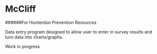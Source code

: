 # McCliff
######For Hunterdon Prevention Resources

Data entry program designed to allow user to enter in survey results and turn data into charts/graphs.

Work in progress
